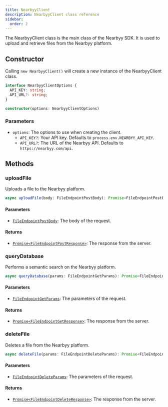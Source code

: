 ```yaml
---
title: NearbyyClient
description: NearbyyClient class reference
sidebar:
  order: 2
---
```


The NearbyyClient class is the main class of the Nearbyy SDK. It is used to upload and retrieve files from the Nearbyy platform.

## Constructor

Calling `new NearbyyClient()` will create a new instance of the NearbyyClient class.

```typescript title="NearbyyClient.ts"
interface NearbyyClientOptions {
  API_KEY: string;
  API_URL?: string;
}

constructor(options: NearbyyClientOptions)
```

### Parameters

- `options`: The options to use when creating the client.
  - `API_KEY?`: Your API key. Defaults to `process.env.NEARBYY_API_KEY`.
  - `API_URL?`: The URL of the Nearbyy API. Defaults to `https://nearbyy.com/api`.

## Methods

### uploadFile

Uploads a file to the Nearbyy platform.

```typescript title="uploadFile.ts"
async uploadFile(body: FileEndpointPostBody): Promise<FileEndpointPostResponse>
```

#### Parameters

- [`FileEndpointPostBody`](../../api-reference/types#fileendpointpostbody): The body of the request.

#### Returns

- [`Promise<FileEndpointPostResponse>`](../../api-reference/types#fileendpointpostresponse): The response from the server.

### queryDatabase

Performs a semantic search on the Nearbyy platform.

```typescript title="queryDatabase.ts"
async queryDatabase(params: FileEndpointGetParams): Promise<FileEndpointGetResponse>
```

#### Parameters

- [`FileEndpointGetParams`](../../api-reference/types#fileendpointgetparams): The parameters of the request.

#### Returns

- [`Promise<FileEndpointGetResponse>`](../../api-reference/types#fileendpointgetresponse): The response from the server.

### deleteFile

Deletes a file from the Nearbyy platform.

```typescript title="deleteFile.ts"
async deleteFile(params: FileEndpointDeleteParams): Promise<FileEndpointDeleteResponse>
```

#### Parameters

- [`FileEndpointDeleteParams`](../../api-reference/types#fileendpointdeleteparams): The parameters of the request.

#### Returns

- [`Promise<FileEndpointDeleteResponse>`](../../api-reference/types#fileendpointdeleteresponse): The response from the server.
